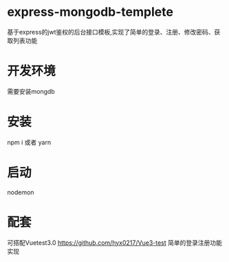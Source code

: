 # express-mongodb-templete
基于express的jwt鉴权的后台接口模板,实现了简单的登录、注册、修改密码、获取列表功能
# 开发环境
需要安装mongdb
# 安装
npm i 或者 yarn
# 启动
nodemon
# 配套 
可搭配Vuetest3.0 https://github.com/hyx0217/Vue3-test 简单的登录注册功能实现
